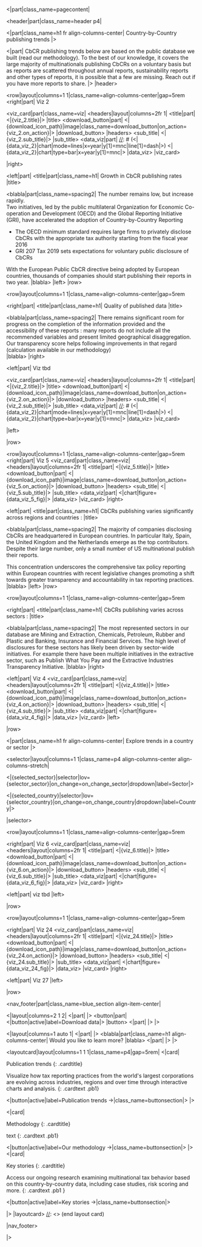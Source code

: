 
<|part|class_name=pagecontent|

<header|part|class_name=header p4|

<|part|class_name=h1 fr align-columns-center|
Country-by-Country publishing trends
|>

<|part|
CbCR publishing trends below are based on the public
database we built (read our methodology). To the best
of our knowledge, it covers the large majority of 
multinationals publishing CbCRs on a voluntary basis
but as reports are scattered throughout annual reports,
sustainability reports and other types of reports, it
is possible that a few are missing. Reach out if you
have more reports to share. 
|>
|header>


[//]: # (############################################)
[//]: # (Growth in CbCR publishing rates )
<row|layout|columns=1 1|class_name=align-columns-center|gap=5rem
<right|part|
Viz 2

<viz_card|part|class_name=viz|
<headers|layout|columns=2fr 1|
<title|part|
<|{viz_2.title}|>
|title>
<download_button|part|
<|{download_icon_path}|image|class_name=download_button|on_action={viz_2.on_action}|>
|download_button>
|headers>
<sub_title|
<|{viz_2.sub_title}|>
|sub_title>
<data_viz|part|
[//]: # (<|{data_viz_2}|chart|mode=lines|x=year|y[1]=mnc|line[1]=dash|>)
<|{data_viz_2}|chart|type=bar|x=year|y[1]=mnc|>
|data_viz>
|viz_card>

|right>

<left|part|
<title|part|class_name=h1|
Growth in CbCR publishing rates 
|title>

<blabla|part|class_name=spacing2|
The number  remains low, but increase rapidly.  
Two initiatives, led by the public multilateral 
Organization for Economic Co-operation and Development 
(OECD) and the Global Reporting Initiative (GRI), have 
accelerated the adoption of Country-by-Country Reporting 
- The OECD minimum standard requires large firms to 
  privately disclose CbCRs with the appropriate tax 
  authority starting from the fiscal year 2016 
- GRI 207 Tax 2019 sets expectations for voluntary 
  public disclosure of CbCRs 

With the European Public CbCR directive being adopted 
by European countries, thousands of companies should 
start publishing their reports in two year.
|blabla>
|left>
|row>

[//]: # (############################################)
[//]: # (Quality of published data )
<row|layout|columns=1 1|class_name=align-columns-center|gap=5rem

<right|part|
<title|part|class_name=h1|
Quality of published data 
|title>

<blabla|part|class_name=spacing2|
There remains significant room for progress on the 
completion of the information provided and the 
accessibility of these reports : many reports do 
not include all the recommended variables and present 
limited geographical disaggregation. Our transparency 
score helps following improvements in that regard 
(calculation available in our methodology)  
|blabla>
|right>

<left|part|
Viz tbd

<viz_card|part|class_name=viz|
<headers|layout|columns=2fr 1|
<title|part|
<|{viz_2.title}|>
|title>
<download_button|part|
<|{download_icon_path}|image|class_name=download_button|on_action={viz_2.on_action}|>
|download_button>
|headers>
<sub_title|
<|{viz_2.sub_title}|>
|sub_title>
<data_viz|part|
[//]: # (<|{data_viz_2}|chart|mode=lines|x=year|y[1]=mnc|line[1]=dash|>)
<|{data_viz_2}|chart|type=bar|x=year|y[1]=mnc|>
|data_viz>
|viz_card>

|left>

|row>



[//]: # (############################################)
[//]: # (CbCRs publishing varies significantly across regions and countries : )
<row|layout|columns=1 1|class_name=align-columns-center|gap=5rem
<right|part|
Viz 5
<viz_card|part|class_name=viz|
<headers|layout|columns=2fr 1|
<title|part|
<|{viz_5.title}|>
|title>
<download_button|part|
<|{download_icon_path}|image|class_name=download_button|on_action={viz_5.on_action}|>
|download_button>
|headers>
<sub_title|
<|{viz_5.sub_title}|>
|sub_title>
<data_viz|part|
<|chart|figure={data_viz_5_fig}|>
|data_viz>
|viz_card>
|right>

<left|part|
<title|part|class_name=h1|
CbCRs publishing varies significantly across regions and countries : 
|title>

<blabla|part|class_name=spacing2|
The majority of companies disclosing CbCRs are headquartered
in European countries. In particular Italy, Spain, the 
United Kingdom and the Netherlands emerge as the top 
contributors. Despite their large number, only a small 
number of US multinational publish their reports.

This concentration underscores the comprehensive tax policy 
reporting within European countries with recent legislative 
changes promoting a shift towards greater transparency and 
accountability in tax reporting practices.
|blabla>
|left>
|row>



[//]: # (############################################)
[//]: # (CbCRs publishing varies across   sectors :  )
<row|layout|columns=1 1|class_name=align-columns-center|gap=5rem

<right|part|
<title|part|class_name=h1|
CbCRs publishing varies across sectors : 
|title>

<blabla|part|class_name=spacing2|
The most represented sectors in our database are Mining 
and Extraction,  Chemicals, Petroleum, Rubber and Plastic 
and Banking, Insurance and Financial Services. The high level 
of disclosures for these sectors has likely been driven 
by sector-wide initiatives. For example there have been 
multiple initiatives in the extractive sector, such as 
Publish What You Pay and the Extractive Industries 
Transparency Initiative.
|blabla>
|right>

<left|part|
Viz 4
<viz_card|part|class_name=viz|
<headers|layout|columns=2fr 1|
<title|part|
<|{viz_4.title}|>
|title>
<download_button|part|
<|{download_icon_path}|image|class_name=download_button|on_action={viz_4.on_action}|>
|download_button>
|headers>
<sub_title|
<|{viz_4.sub_title}|>
|sub_title>
<data_viz|part|
<|chart|figure={data_viz_4_fig}|>
|data_viz>
|viz_card>
|left>

|row>

<|part|class_name=h1 fr align-columns-center|
Explore trends in a country or sector
|>

<selector|layout|columns=1 1|class_name=p4 align-columns-center align-columns-stretch|

<|{selected_sector}|selector|lov={selector_sector}|on_change=on_change_sector|dropdown|label=Sector|>

<|{selected_country}|selector|lov={selector_country}|on_change=on_change_country|dropdown|label=Country|>

|selector>

<row|layout|columns=1 1|class_name=align-columns-center|gap=5rem

<right|part|
Viz 6
<viz_card|part|class_name=viz|
<headers|layout|columns=2fr 1|
<title|part|
<|{viz_6.title}|>
|title>
<download_button|part|
<|{download_icon_path}|image|class_name=download_button|on_action={viz_6.on_action}|>
|download_button>
|headers>
<sub_title|
<|{viz_6.sub_title}|>
|sub_title>
<data_viz|part|
<|chart|figure={data_viz_6_fig}|>
|data_viz>
|viz_card>
|right>

<left|part|
viz tbd
|left>

|row>



<row|layout|columns=1 1|class_name=align-columns-center|gap=5rem

<right|part|
Viz 24
<viz_card|part|class_name=viz|
<headers|layout|columns=2fr 1|
<title|part|
<|{viz_24.title}|>
|title>
<download_button|part|
<|{download_icon_path}|image|class_name=download_button|on_action={viz_24.on_action}|>
|download_button>
|headers>
<sub_title|
<|{viz_24.sub_title}|>
|sub_title>
<data_viz|part|
<|chart|figure={data_viz_24_fig}|>
|data_viz>
|viz_card>
|right>

<left|part|
Viz 27
|left>

|row>





















<nav_footer|part|class_name=blue_section align-item-center|

<|layout|columns=2 1 2|
<|part|
|>
<button|part|
<|button|active|label=Download data|>
|button>
<|part|
|>
|>


<|layout|columns=1 auto 1|
<|part|
|>
<blabla|part|class_name=h1 align-columns-center|
Would you like to learn more?
|blabla>
<|part|
|>
|>



<layoutcard|layout|columns=1 1 1|class_name=p4|gap=5rem|
  <|card|
  
Publication trends
{: .cardtitle}

  Visualize how tax reporting practices from the world's 
  largest corporations are evolving across industries, 
  regions and over time through interactive charts and 
  analysis.
{: .cardtext .pb1}


  <|button|active|label=Publication trends ->|class_name=buttonsection|>
  |>    

  <|card|
  
Methodology
{: .cardtitle}

  text
{: .cardtext .pb1}

  <|button|active|label=Our methodology ->|class_name=buttonsection|>
  |>   
  <|card|

Key stories
{: .cardtitle}

  Access our ongoing research examining multinational tax 
  behavior based on this country-by-country data, including 
  case studies, risk scoring and more.
{: .cardtext .pb1 }

  <|button|active|label=Key stories ->|class_name=buttonsection|>

  |>
|layoutcard>
[//]: <> (end layout card)

|nav_footer>

|>